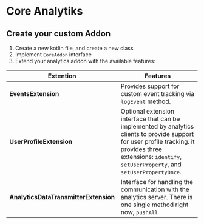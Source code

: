 # Core Analytiks 
## Create your custom Addon
1. Create a new kotlin file, and create a new class
2. Implement ```CoreAddon``` interface
3. Extend your analytics addon with the available features:

| Extention   |     Features    |
| --------- | ------------- |
| **EventsExtension**  | Provides support for custom event tracking via ```logEvent``` method.  |
| **UserProfileExtension**  | Optional extension interface that can be implemented by analytics clients to provide support for user profile tracking. it provides three extensions: ```identify```, ```setUserProperty```, and ```setUserPropertyOnce```.
| **AnalyticsDataTransmitterExtension**  | Interface for handling the communication with the analytics server. There is one single method right now, ```pushAll``` |
